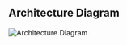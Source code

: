 <H2> Architecture Diagram </h2>

![Architecture Diagram](https://github.com/nilesh-shardul/AWS-Labs/assets/40804989/4c74f489-9660-4291-b39f-7c2bbf00513f)
